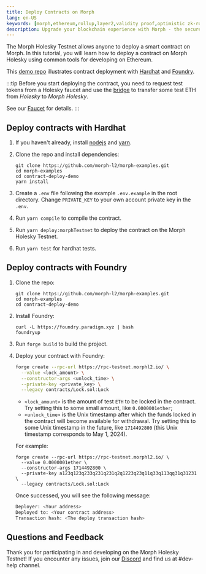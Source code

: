 ```yaml
---
title: Deploy Contracts on Morph
lang: en-US
keywords: [morph,ethereum,rollup,layer2,validity proof,optimistic zk-rollup]
description: Upgrade your blockchain experience with Morph - the secure decentralized, cost0efficient, and high-performing optimistic zk-rollup solution. Try it now!
---
```




The Morph Holesky Testnet allows anyone to deploy a smart contract on Morph. In this tutorial, you will learn how to deploy a contract on Morph Holesky using common tools for developing on Ethereum. 

This [demo repo](https://github.com/morph-l2/morph-examples/tree/main/contract-deploy-demo) illustrates contract deployment with [Hardhat](https://hardhat.org/) and [Foundry](https://github.com/foundry-rs/foundry).

:::tip
  Before you start deploying the contract, you need to request test tokens from a Holesky faucet and use the
  [bridge](https://bridge-holesky.morphl2.io) to transfer some test ETH from _Holesky_ to _Morph Holesky_. 
  
  See our [Faucet](../../quick-start/3-faucet.md) for details.
:::

<!--

## Deploy contracts with Remix

-->


## Deploy contracts with Hardhat

1. If you haven't already, install [nodejs](https://nodejs.org/en/download/) and [yarn](https://classic.yarnpkg.com/lang/en/docs/install).
2. Clone the repo and install dependencies:

   ```shell
   git clone https://github.com/morph-l2/morph-examples.git
   cd morph-examples
   cd contract-deploy-demo
   yarn install
   ```

3. Create a `.env` file following the example `.env.example` in the root directory. Change `PRIVATE_KEY` to your own account private key in the `.env`.

4. Run `yarn compile` to compile the contract.

5. Run `yarn deploy:morphTestnet` to deploy the contract on the Morph Holesky Testnet.

6. Run `yarn test` for hardhat tests.

## Deploy contracts with Foundry

1. Clone the repo:

   ```shell
   git clone https://github.com/morph-l2/morph-examples.git
   cd morph-examples
   cd contract-deploy-demo
   ```

2. Install Foundry:

   ```shell
   curl -L https://foundry.paradigm.xyz | bash
   foundryup
   ```

3. Run `forge build` to build the project.

4. Deploy your contract with Foundry:

   ```bash
   forge create --rpc-url https://rpc-testnet.morphl2.io/ \
     --value <lock_amount> \
     --constructor-args <unlock_time> \
     --private-key <private_key> \
     --legacy contracts/Lock.sol:Lock
   ```

   - `<lock_amount>` is the amount of test `ETH` to be locked in the contract. Try setting this to some small amount, like `0.0000001ether`;
   - `<unlock_time>` is the Unix timestamp after which the funds locked in the contract will become available for withdrawal. Try setting this to some Unix timestamp in the future, like `1714492800` (this Unix timestamp corresponds to May 1, 2024).

   For example:

   ```
   forge create --rpc-url https://rpc-testnet.morphl2.io/ \
     --value 0.0000001ether \
     --constructor-args 1714492800 \
     --private-key a123q123q233q231q231q2q1223q23q11q33q113qq31q31231 \
     --legacy contracts/Lock.sol:Lock
   ```

   Once successed, you will see the following message:

   ```bash
   Deployer: <Your address>
   Deployed to: <Your contract address>
   Transaction hash: <The deploy transaction hash>
   ```


## Questions and Feedback

Thank you for participating in and developing on the Morph Holesky Testnet! If you encounter any issues, join our [Discord](https://discord.com/invite/5SmG4yhzVZ) and find us at #dev-help channel.


